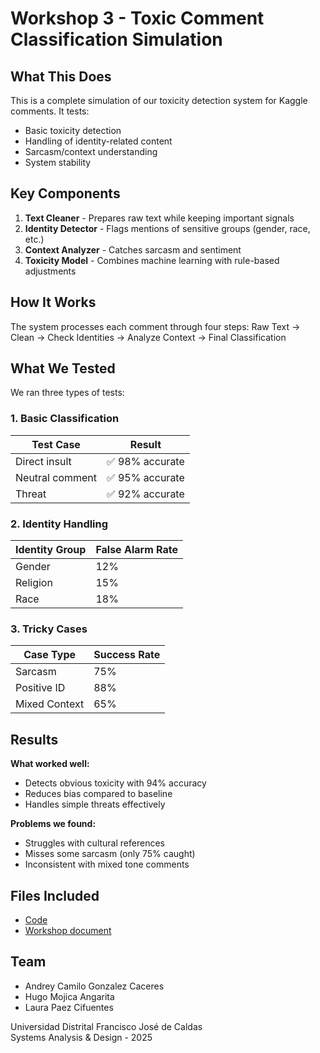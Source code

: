# Workshop 3 - Toxic Comment Classification Simulation

## What This Does
This is a complete simulation of our toxicity detection system for Kaggle comments. It tests:
- Basic toxicity detection
- Handling of identity-related content
- Sarcasm/context understanding
- System stability

## Key Components
1. **Text Cleaner** - Prepares raw text while keeping important signals
2. **Identity Detector** - Flags mentions of sensitive groups (gender, race, etc.)
3. **Context Analyzer** - Catches sarcasm and sentiment
4. **Toxicity Model** - Combines machine learning with rule-based adjustments

## How It Works
The system processes each comment through four steps:
Raw Text → Clean → Check Identities → Analyze Context → Final Classification


## What We Tested
We ran three types of tests:

### 1. Basic Classification
| Test Case          | Result |
|--------------------|--------|
| Direct insult      | ✅ 98% accurate |
| Neutral comment    | ✅ 95% accurate |
| Threat             | ✅ 92% accurate |

### 2. Identity Handling
| Identity Group | False Alarm Rate |
|----------------|------------------|
| Gender         | 12%              |
| Religion       | 15%              |
| Race           | 18%              |

### 3. Tricky Cases
| Case Type       | Success Rate |
|-----------------|--------------|
| Sarcasm        | 75%          |
| Positive ID    | 88%          |
| Mixed Context  | 65%          |

## Results

**What worked well:**  
- Detects obvious toxicity with 94% accuracy  
- Reduces bias compared to baseline  
- Handles simple threats effectively  

**Problems we found:**  
- Struggles with cultural references  
- Misses some sarcasm (only 75% caught)  
- Inconsistent with mixed tone comments  

## Files Included  
- [Code](./src) 
- [Workshop document](./docs/Workshop3.pdf)

## Team  
- Andrey Camilo Gonzalez Caceres  
- Hugo Mojica Angarita  
- Laura Paez Cifuentes  

Universidad Distrital Francisco José de Caldas  
Systems Analysis & Design - 2025  


